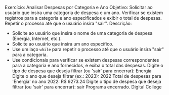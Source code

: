 Exercício: Analisar Despesas por Categoria e Ano
Objetivo: Solicitar ao usuário que insira uma categoria de despesa e um ano. Verificar se existem
registros para a categoria e ano especificados e exibir o total de despesas. Repetir o processo até
que o usuário insira "sair".
Descrição:
- Solicite ao usuário que insira o nome de uma categoria de despesa (Energia, Internet, etc.).
- Solicite ao usuário que insira um ano específico.
- Use um laço `while` para repetir o processo até que o usuário insira "sair" para a categoria.
- Use condicionais para verificar se existem despesas correspondentes para a categoria e ano
fornecidos, e exiba o total das despesas.
Digite o tipo de despesa que deseja filtrar (ou 'sair' para encerrar): Energia
Digite o ano que deseja filtrar (ex.: 2023): 2022
Total de despesas para 'Energia' no ano 2022: R$ 9273.24
Digite o tipo de despesa que deseja filtrar (ou 'sair' para encerrar): sair
Programa encerrado.
Digital
College
